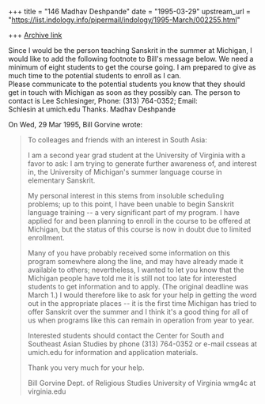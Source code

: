 +++
title = "146 Madhav Deshpande"
date = "1995-03-29"
upstream_url = "https://list.indology.info/pipermail/indology/1995-March/002255.html"

+++
[Archive link](https://list.indology.info/pipermail/indology/1995-March/002255.html)

Since I would be the person teaching Sanskrit in the summer at Michigan, 
I would like to add the following footnote to Bill's message below.  We 
need a minimum of eight students to get the course going.  I am prepared 
to give as much time to the potential students to enroll as I can.  
Please communicate to the potential students you know that they should 
get in touch with Michigan as soon as they possibly can.  The person to 
contact is Lee Schlesinger, Phone:  (313) 764-0352;  Email:  
Schlesin at umich.edu
	Thanks.
		Madhav Deshpande

On Wed, 29 Mar 1995, Bill Gorvine wrote:

> To colleages and friends with an interest in South Asia:
> 
> I am a second year grad student at the University of Virginia with a favor
> to ask: I am trying to generate further awareness of, and interest in, the
> University of Michigan's summer language course in elementary Sanskrit.
> 
> My personal interest in this stems from insoluble scheduling problems; up
> to this point, I have been unable to begin Sanskrit language training -- a
> very significant part of my program. I have applied for and been planning
> to enroll in the course to be offered at Michigan, but the status of this
> course is now in doubt due to limited enrollment.
> 
> Many of you have probably received some information on this program
> somewhere along the line, and may have already made it available to others;
> nevertheless, I wanted to let you know that the Michigan people have told
> me it is still not too late for interested students to get information and
> to apply. (The original deadline was March 1.) I would therefore like to
> ask for your help in getting the word out in the appropriate places -- it
> is the first time Michigan has tried to offer Sanskrit over the summer and
> I think it's a good thing for all of us when programs like this can remain
> in operation from year to year.
> 
> Interested students should contact the Center for South and Southeast Asian
> Studies by phone (313) 764-0352 or e-mail csseas at umich.edu for information
> and application materials.
> 
> Thank you very much for your help.
> 
> Bill Gorvine
> Dept. of Religious Studies
> University of Virginia
> wmg4c at virginia.edu
> 
> 
>  
> 





